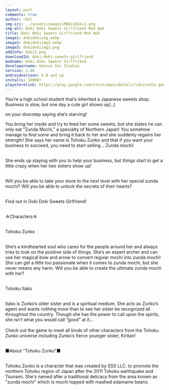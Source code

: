 ```yaml
---
layout: post
comments: true
author: chel
img-src: ../assets\images\MODs\Doki1.png
img-alt: Doki Doki Sweets Girlfriend Mod Apk
title: Doki Doki Sweets Girlfriend Mod Apk
image1: dokidokiimg.webp
image2: dokidokiimg2.webp
image3: dokidokiimg3.png
addinfo: Doki1.png
downloadId: doki-doki-sweets-girlfriend
modname: Doki Doki Sweets Girlfriend
developername: Genius Inc Studios
version: 2.06
androidversion: 5.0 and up
installs: 10000+
playstorelink: https://play.google.com/store/apps/details?id=studio.genius.zunko
---
```

<p>You’re a high school student that’s inherited a Japanese sweets shop. Business is slow, but one day a cute girl shows up[..]

on your doorstep saying she’s starving!

You bring her inside and try to feed her some sweets, but she states he can only eat “Zunda Mochi,” a specialty of Northern Japan! You somehow manage to find some and bring it back to her and she suddenly regains her strength! She says her name is Tohoku Zunko and that if you want your business to succeed, you need to start selling... Zunda mochi!<br><br>

She ends up staying with you to help your business, but things start to get a little crazy when her two sisters show up!<br><br>

Will you be able to take your store to the next level with her special zunda mochi? Will you be able to unlock the secrets of their hearts?<br><br>

Find out in Doki Doki Sweets Girlfriend!<br><br>

☆Characters☆<br><br>

Tohoku Zunko<br><br>

She’s a kindhearted soul who cares for the people around her and always tries to look on the positive side of things. She’s an expert archer and can use her magical bow and arrow to convert regular mochi into zunda mochi! She can get a little too passionate when it comes to zunda mochi, but she never means any harm. Will you be able to create the ultimate zunda mochi with her?<br><br>

Tohoku Itako<br><br>

Itako is Zunko’s older sister and is a spiritual medium. She acts as Zunko’s agent and wants nothing more than to see her sister be recognized all throughout the country. Though she has the power to call upon the spirits, she isn’t what you would call “good” at it…<br><br>
Check out the game to meet all kinds of other characters from the Tohoku Zunko universe including Zunko’s fierce younger sister, Kiritan!<br><br>

■About "Tohoku Zunko"■<br><br>

Tohoku Zunko is a character that was created by SSS LLC. to promote the northern Tohoku region of Japan after the 2011 Tohoku earthquake and Tsunami. She's named after a traditional delicacy from the area known as "zunda mochi" which is mochi topped with mashed edamame beans.</p>